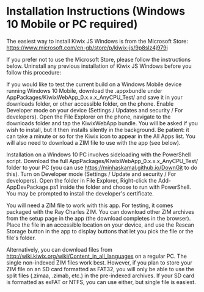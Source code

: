 # Installation Instructions (Windows 10 Mobile or PC required)
The easiest way to install Kiwix JS Windows is from the Microsoft Store:
https://www.microsoft.com/en-gb/store/p/kiwix-js/9p8slz4j979j
 
If you prefer not to use the Microsoft Store, please follow the instructions below. Uninstall any
previous installation of Kiwix JS Windows before you follow this procedure:

If you would like to test the current build on a Windows Mobile device running Windows 10 Mobile,
download the .appxbundle under AppPackages/KiwixWebApp_0.x.x.x_AnyCPU_Test/ and save it in your
downloads folder, or other accessible folder, on the phone. Enable Developer mode on your device
(Settings / Updates and security / For developers). Open the File Explorer on the phone, navigate
to the downloads folder and tap the KiwixWebApp bundle. You will be asked if you wish to install,
but it then installs silently in the background. Be patient: it can take a minute or so for the Kiwix
icon to appear in the All Apps list. You will also need to download a ZIM file to use with the app
(see below).

Installation on a Windows 10 PC involves sideloading with the PowerShell script. Download the full 
AppPackages/KiwixWebApp_0.x.x.x_AnyCPU_Test/ folder to your PC (you can use https://minhaskamal.github.io/DownGit
to do this). Turn on Developer mode (Settings / Update and security / For developers). Open the folder
in File Explorer, Right-click the Add-AppDevPackage.ps1 inside the folder and choose to run with PowerShell.
You may be prompted to install the developer's certificate.

You will need a ZIM file to work with this app. For testing, it comes packaged with the Ray Charles ZIM.
You can download other ZIM archives from the setup page in the app (the download completes in the browser).
Place the file in an accessible location on your device, and use the Rescan Storage button in the app to
display buttons that let you pick the file or the file's folder.

Alternatively, you can download files from http://wiki.kiwix.org/wiki/Content_in_all_languages on a regular
PC. The single non-indexed ZIM files work best. However, if you plan to store your ZIM file on an SD card 
formatted as FAT32, you will only be able to use the split files (.zimaa, .zimab, etc.) in the pre-indexed
archives. If your SD card is formatted as exFAT or NTFS, you can use either, but single file is easiest.                    